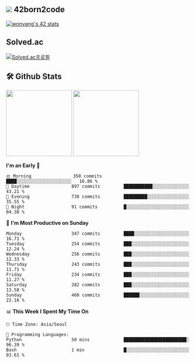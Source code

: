 
## <img src="https://img.shields.io/badge/-000000?style=flat&logo=42&logoColor=white"> 42born2code
[![wonyang's 42 stats](https://badge42.vercel.app/api/v2/cl5nhe5b6007809kydha7ht42/stats?cursusId=21&coalitionId=88)](https://profile.intra.42.fr/users/wonyang)

## Solved.ac
[![Solved.ac프로필](http://mazassumnida.wtf/api/v2/generate_badge?boj=bennyws)](https://solved.ac/bennyws)

## 🛠️ Github Stats
<p>
  <img height="180em" src="https://github-readme-stats-veggie-garden.vercel.app/api?username=gemstoneyang&show_icons=true&include_all_commits=true&bg_color=30,e96443,904e95&title_color=fff&text_color=fff">
  <img height="180em" src="https://github-readme-stats-veggie-garden.vercel.app/api/top-langs/?username=gemstoneyang&layout=compact&bg_color=30,e96443,904e95&title_color=fff&text_color=fff">
</p>

<!--START_SECTION:waka-->
**I'm an Early 🐤** 

```text
🌞 Morning                350 commits         ████░░░░░░░░░░░░░░░░░░░░░   16.86 % 
🌆 Daytime                897 commits         ███████████░░░░░░░░░░░░░░   43.21 % 
🌃 Evening                738 commits         █████████░░░░░░░░░░░░░░░░   35.55 % 
🌙 Night                  91 commits          █░░░░░░░░░░░░░░░░░░░░░░░░   04.38 % 
```
📅 **I'm Most Productive on Sunday** 

```text
Monday                   347 commits         ████░░░░░░░░░░░░░░░░░░░░░   16.71 % 
Tuesday                  254 commits         ███░░░░░░░░░░░░░░░░░░░░░░   12.24 % 
Wednesday                256 commits         ███░░░░░░░░░░░░░░░░░░░░░░   12.33 % 
Thursday                 243 commits         ███░░░░░░░░░░░░░░░░░░░░░░   11.71 % 
Friday                   234 commits         ███░░░░░░░░░░░░░░░░░░░░░░   11.27 % 
Saturday                 282 commits         ███░░░░░░░░░░░░░░░░░░░░░░   13.58 % 
Sunday                   460 commits         ██████░░░░░░░░░░░░░░░░░░░   22.16 % 
```


📊 **This Week I Spent My Time On** 

```text
🕑︎ Time Zone: Asia/Seoul

💬 Programming Languages: 
Python                   50 mins             ████████████████████████░   96.39 % 
Bash                     1 min               █░░░░░░░░░░░░░░░░░░░░░░░░   03.61 % 
```


<!--END_SECTION:waka-->
